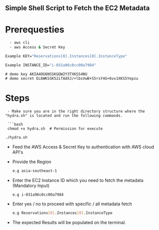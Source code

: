## Simple Shell Script to Fetch the EC2 Metadata

# Prerequesties

 ```bash
   - aws cli 
   - aws Access & Secret Key
 ```

```bash
Example KEY="Reservations[0].Instances[0].InstanceType" 
```
```bash
Example INSTANCE_ID="i-031a96c0cc00a7984"
```
```
# demo key AKIA4OG6NSSKGQW2Y3TXKSS4NU
# demo secret EL6WKSSK52ifAdXJ/+lbsVwB+S5rsY4G+6vx1XKSSYepzu

```

# Steps
```
 - Make sure you are in the right directory structure where the "hydra.sh" is located and run the following commands.
 
 ```bash
 chmod +x hydra.sh  # Permission for execute
 ```
 ```bash
 ./hydra.sh 
 ```
- Feed the AWS Access & Secret Key to authentication with AWS cloud API's

- Provide the Region
  ```bash
  e.g asia-southeast-1
  ```
- Enter the EC2 Instance ID which you need to fetch the metadata (Mandatory Input)
  ```bash
  e.g i-031a96c0cc00a7984
  ```
- Enter yes / no to proceed with specific / all metadata fetch
  ```bash
  e.g Reservations[0].Instances[0].InstanceType
  ```
- The expected Results will be populated on the terminal.
